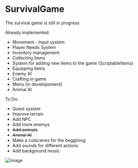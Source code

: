 # SurvivalGame

The survival game is still in progress

Already implemented:
- Movement - Input system
- Player Needs System
- Inventory management
- Collecting items
- System for adding new items to the game (ScriptableItems)
- Equipping items
- Enemy AI
- Crafting in game
- Menu (in developoment)
- Animal AI

  
To Do:
  - Quest system
  - Improve terrain
  - Add NPC
  - Add more enemys
  - ~~Add animals~~
  - ~~Animal AI~~
  - Make a cutscenes for the beggining
  - Add sounds for different actions
  - Add background music

![image](https://github.com/user-attachments/assets/81d27380-6995-49bb-aeb2-61659c64866f)
